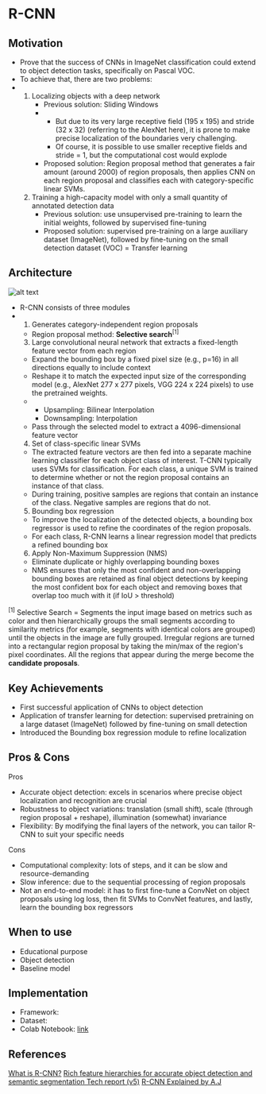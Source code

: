 
# R-CNN

## Motivation
- Prove that the success of CNNs in ImageNet classification could extend to object detection tasks, specifically on Pascal VOC.
- To achieve that, there are two problems:
- 1. Localizing objects with a deep network
     - Previous solution: Sliding Windows
     - - But due to its very large receptive field (195 x 195) and stride (32 x 32) (referring to the AlexNet here), it is prone to make precise localization of the boundaries very challenging.
       - Of course, it is possible to use smaller receptive fields and stride = 1, but the computational cost would explode 
     - Proposed solution: Region proposal method that generates a fair amount (around 2000) of region proposals, then applies CNN on each region proposal and classifies each with category-specific linear SVMs.
  2. Training a high-capacity model with only a small quantity of annotated detection data
     - Previous solution: use unsupervised pre-training to learn the initial weights, followed by supervised fine-tuning
     - Proposed solution: supervised pre-training on a large auxiliary dataset (ImageNet), followed by fine-tuning on the small detection dataset (VOC) = Transfer learning
## Architecture
![alt text](https://github.com/khchu93/NoteImage/blob/main/rcnn.png?raw=true) <br>

- R-CNN consists of three modules
- 1. Generates category-independent region proposals
    - Region proposal method: **Selective search**<sup>[1]</sup>
  3. Large convolutional neural network that extracts a fixed-length feature vector from each region
    - Expand the bounding box by a fixed pixel size (e.g., p=16) in all directions equally to include context
    - Reshape it to match the expected input size of the corresponding model (e.g., AlexNet 277 x 277 pixels, VGG 224 x 224 pixels) to use the pretrained weights.
    - - Upsampling: Bilinear Interpolation
      - Downsampling: Interpolation
    - Pass through the selected model to extract a 4096-dimensional feature vector
  4. Set of class-specific linear SVMs
    - The extracted feature vectors are then fed into a separate machine learning classifier for each object class of interest. T-CNN typically uses SVMs for classification. For each class, a unique SVM is trained to determine whether or not the region proposal contains an instance of that class.
    - During training, positive samples are regions that contain an instance of the class. Negative samples are regions that do not.
  5. Bounding box regression
    - To improve the localization of the detected objects, a bounding box regressor is used to refine the coordinates of the region proposals.
    - For each class, R-CNN learns a linear regression model that predicts a refined bounding box
  6. Apply Non-Maximum Suppression (NMS)
    - Eliminate duplicate or highly overlapping bounding boxes
    - NMS ensures that only the most confident and non-overlapping bounding boxes are retained as final object detections by keeping the most confident box for each object and removing boxes that overlap too much with it (if IoU > threshold)

<sup>[1]</sup> Selective Search = Segments the input image based on metrics such as color and then hierarchically groups the small segments according to similarity metrics (for example, segments with identical colors are grouped) until the objects in the image are fully grouped. Irregular regions are turned into a rectangular region proposal by taking the min/max of the region's pixel coordinates. All the regions that appear during the merge become the **candidate proposals**.

## Key Achievements
- First successful application of CNNs to object detection
- Application of transfer learning for detection: supervised pretraining on a large dataset (ImageNet) followed by fine-tuning on small detection
- Introduced the Bounding box regression module to refine localization

## Pros & Cons

Pros
- Accurate object detection: excels in scenarios where precise object localization and recognition are crucial
- Robustness to object variations: translation (small shift), scale (through region proposal + reshape), illumination (somewhat) invariance
- Flexibility: By modifying the final layers of the network, you can tailor R-CNN to suit your specific needs

Cons
- Computational complexity: lots of steps, and it can be slow and resource-demanding
- Slow inference: due to the sequential processing of region proposals
- Not an end-to-end model: it has to first fine-tune a ConvNet on object proposals using log loss, then fit SVMs to ConvNet features, and lastly, learn the bounding box regressors

## When to use
- Educational purpose
- Object detection
- Baseline model

## Implementation
- Framework: 
- Dataset: 
- Colab Notebook: [link]()

<!--
## Results
Training

Validation

Examples:
-->

## References
[What is R-CNN?](https://blog.roboflow.com/what-is-r-cnn/)
[Rich feature hierarchies for accurate object detection and semantic segmentation Tech report (v5)](https://arxiv.org/pdf/1311.2524)
[R-CNN Explained by A.J](https://medium.com/@jesse419419/r-cnn-explained-by-a-j-9e4d1820a010)
